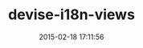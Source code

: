 ---
layout: post
title:  "devise-i18n-views"
repo:   "mcasimir/devise-i18n-views"
date:   2015-02-18 17:11:56
gemurl: http://github.com/mcasimir/devise-i18n-views
---